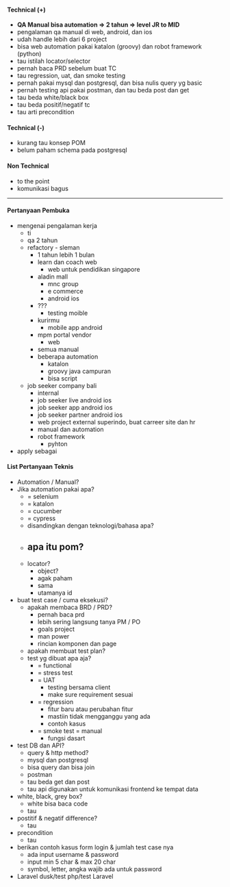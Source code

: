 #### Technical (+) 
 
- **QA Manual bisa automation => 2 tahun => level JR to MID**  
- pengalaman qa manual di web, android, dan ios
- udah handle lebih dari 6 project
- bisa web automation pakai katalon (groovy) dan robot framework (python)
- tau istilah locator/selector
- pernah baca PRD sebelum buat TC
- tau regression, uat, dan smoke testing
- pernah pakai mysql dan postgresql, dan bisa nulis query yg basic
- pernah testing api pakai postman, dan tau beda post dan get
- tau beda white/black box
- tau beda positif/negatif tc
- tau arti precondition

#### Technical (-)  

- kurang tau konsep POM
- belum paham schema pada postgresql

#### Non Technical  

- to the point
- komunikasi bagus

---

#### Pertanyaan Pembuka

- mengenai pengalaman kerja  
	- ti
	- qa 2 tahun
	- refactory - sleman
		- 1 tahun lebih 1 bulan
		- learn dan coach web
			- web untuk  pendidikan singapore
		- aladin mall
			- mnc group
			- e commerce
			- android ios
		- ???
			- testing moible
		- kurirmu
			- mobile app android
		- mpm portal vendor
			- web
		- semua manual
		- beberapa automation
			- katalon
			- groovy java campuran
			- bisa script
	- job seeker company bali
		- internal
		- job seeker live android ios
		- job seeker app android ios
		- job seeker partner android ios
		- web project external superindo, buat carreer site dan hr
		- manual dan automation
		- robot framework
			- pyhton
- apply sebagai


#### List Pertanyaan Teknis

- Automation / Manual?  
- Jika automation pakai apa?
	- = selenium
	- = katalon
	- = cucumber
	- = cypress
	- disandingkan dengan teknologi/bahasa apa?
	- apa itu pom?
		- 
	- locator?
		- object?
		- agak paham
		- sama
		- utamanya id
- buat test case / cuma eksekusi?
	- apakah membaca BRD / PRD?
		- pernah baca prd
		- lebih sering langsung tanya PM / PO
		- goals project
		- man power
		- rincian komponen dan page
	- apakah membuat test plan?
	- test yg dibuat apa aja?
		- = functional
		- = stress test
		- = UAT
			- testing bersama client
			- make sure requirement sesuai
		- = regression
			- fitur baru atau perubahan fitur
			- mastiin tidak mengganggu yang ada
			- contoh kasus
		- = smoke test = manual
			- fungsi dasart
- test DB dan API?
	- query & http method?
	- mysql dan postgresql
	- bisa query dan bisa join
	- postman
	- tau beda get dan post
	- tau api digunakan untuk komunikasi frontend ke tempat data
- white, black, grey box?
	- white bisa baca code
	- tau
- postitif & negatif difference?
	- tau
- precondition
	- tau
- berikan contoh kasus form login & jumlah test case nya
	- ada input username & password
	- input min 5 char & max 20 char
	- symbol, letter, angka wajib ada untuk password
- Laravel dusk/test php/test Laravel